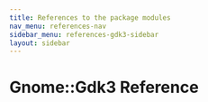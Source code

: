 ```yaml
---
title: References to the package modules
nav_menu: references-nav
sidebar_menu: references-gdk3-sidebar
layout: sidebar
---
```

# Gnome::Gdk3 Reference
